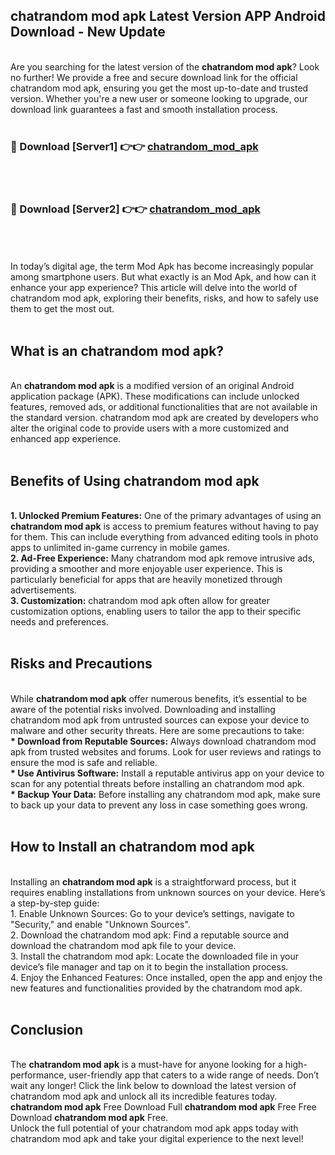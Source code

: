 ## chatrandom mod apk Latest Version APP Android Download - New Update
<br>
Are you searching for the latest version of the <strong>chatrandom mod apk</strong>? Look no further! We provide a free and secure download link for the official chatrandom mod apk, ensuring you get the most up-to-date and trusted version. Whether you're a new user or someone looking to upgrade, our download link guarantees a fast and smooth installation process.
<br>
<br>
<h3>🔴 Download [Server1] 👉👉 <a href="https://modyolo.store/chatrandom+mod+apk">chatrandom_mod_apk</a></h3><br>
<br>
<h3>🔴 Download [Server2] 👉👉 <a href="https://modyolo.store/chatrandom+mod+apk">chatrandom_mod_apk</a></h3><br>
<br>
<br>
In today’s digital age, the term Mod Apk has become increasingly popular among smartphone users. But what exactly is an Mod Apk, and how can it enhance your app experience? This article will delve into the world of chatrandom mod apk, exploring their benefits, risks, and how to safely use them to get the most out.
<br>
<br>
<h2>What is an chatrandom mod apk?</h2>
<br>
An <strong>chatrandom mod apk</strong> is a modified version of an original Android application package (APK). These modifications can include unlocked features, removed ads, or additional functionalities that are not available in the standard version. chatrandom mod apk are created by developers who alter the original code to provide users with a more customized and enhanced app experience.
<br>
<br>
<h2>Benefits of Using chatrandom mod apk</h2>
<br>
<strong> 1. Unlocked Premium Features:</strong> One of the primary advantages of using an <strong>chatrandom mod apk</strong> is access to premium features without having to pay for them. This can include everything from advanced editing tools in photo apps to unlimited in-game currency in mobile games.
<br>
<strong> 2. Ad-Free Experience:</strong> Many chatrandom mod apk remove intrusive ads, providing a smoother and more enjoyable user experience. This is particularly beneficial for apps that are heavily monetized through advertisements.
<br>
<strong> 3. Customization:</strong> chatrandom mod apk often allow for greater customization options, enabling users to tailor the app to their specific needs and preferences.
<br>
<br>
<h2>Risks and Precautions</h2>
<br>
While <strong>chatrandom mod apk</strong> offer numerous benefits, it’s essential to be aware of the potential risks involved. Downloading and installing chatrandom mod apk from untrusted sources can expose your device to malware and other security threats. Here are some precautions to take:
<br>
<strong> * Download from Reputable Sources:</strong> Always download chatrandom mod apk from trusted websites and forums. Look for user reviews and ratings to ensure the mod is safe and reliable.
<br>
<strong> * Use Antivirus Software:</strong> Install a reputable antivirus app on your device to scan for any potential threats before installing an chatrandom mod apk.
<br>
<strong> * Backup Your Data:</strong> Before installing any chatrandom mod apk, make sure to back up your data to prevent any loss in case something goes wrong.
<br>
<br>
<h2>How to Install an chatrandom mod apk</h2>
<br>
Installing an <strong>chatrandom mod apk</strong> is a straightforward process, but it requires enabling installations from unknown sources on your device. Here’s a step-by-step guide:
<br>
 1. Enable Unknown Sources: Go to your device’s settings, navigate to "Security," and enable "Unknown Sources".
<br>
 2. Download the chatrandom mod apk: Find a reputable source and download the chatrandom mod apk file to your device.
<br>
 3. Install the chatrandom mod apk: Locate the downloaded file in your device’s file manager and tap on it to begin the installation process.
<br>
 4. Enjoy the Enhanced Features: Once installed, open the app and enjoy the new features and functionalities provided by the chatrandom mod apk.
<br>
<br>
<h2><strong>Conclusion</strong></h2>
<br>
The <strong>chatrandom mod apk</strong> is a must-have for anyone looking for a high-performance, user-friendly app that caters to a wide range of needs. Don’t wait any longer! Click the link below to download the latest version of chatrandom mod apk and unlock all its incredible features today.
<br>
<strong>chatrandom mod apk</strong> Free Download Full <strong>chatrandom mod apk</strong> Free Free Download <strong>chatrandom mod apk</strong> Free.
<br>
Unlock the full potential of your chatrandom mod apk apps today with chatrandom mod apk and take your digital experience to the next level!